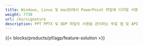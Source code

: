 ```yaml
---
title: Windows, Linux 및 macOS에서 PowerPoint 파일에 디지털 서명
weight: 7730
url: /ko/signature
description: PPT PPTX 및 ODP 파일의 서명을 관리하는 무료 앱 및 API
---
```


{{< blocks/products/pf/agp/feature-solution >}} 

